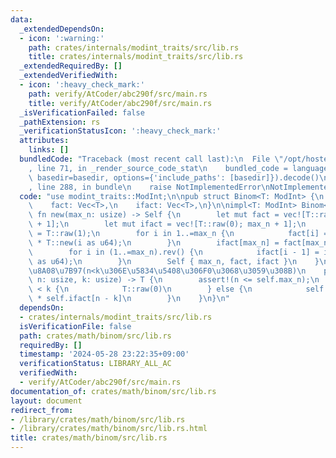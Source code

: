 ```yaml
---
data:
  _extendedDependsOn:
  - icon: ':warning:'
    path: crates/internals/modint_traits/src/lib.rs
    title: crates/internals/modint_traits/src/lib.rs
  _extendedRequiredBy: []
  _extendedVerifiedWith:
  - icon: ':heavy_check_mark:'
    path: verify/AtCoder/abc290f/src/main.rs
    title: verify/AtCoder/abc290f/src/main.rs
  _isVerificationFailed: false
  _pathExtension: rs
  _verificationStatusIcon: ':heavy_check_mark:'
  attributes:
    links: []
  bundledCode: "Traceback (most recent call last):\n  File \"/opt/hostedtoolcache/Python/3.10.14/x64/lib/python3.10/site-packages/onlinejudge_verify/documentation/build.py\"\
    , line 71, in _render_source_code_stat\n    bundled_code = language.bundle(stat.path,\
    \ basedir=basedir, options={'include_paths': [basedir]}).decode()\n  File \"/opt/hostedtoolcache/Python/3.10.14/x64/lib/python3.10/site-packages/onlinejudge_verify/languages/rust.py\"\
    , line 288, in bundle\n    raise NotImplementedError\nNotImplementedError\n"
  code: "use modint_traits::ModInt;\n\npub struct Binom<T: ModInt> {\n    max_n: usize,\n\
    \    fact: Vec<T>,\n    ifact: Vec<T>,\n}\n\nimpl<T: ModInt> Binom<T> {\n    pub\
    \ fn new(max_n: usize) -> Self {\n        let mut fact = vec![T::raw(0); max_n\
    \ + 1];\n        let mut ifact = vec![T::raw(0); max_n + 1];\n        fact[0]\
    \ = T::raw(1);\n        for i in 1..=max_n {\n            fact[i] = fact[i - 1]\
    \ * T::new(i as u64);\n        }\n        ifact[max_n] = fact[max_n].inv();\n\
    \        for i in (1..=max_n).rev() {\n            ifact[i - 1] = ifact[i] * T::new(i\
    \ as u64);\n        }\n        Self { max_n, fact, ifact }\n    }\n\n    /// nCk\u306E\
    \u8A08\u7B97(n<k\u306E\u5834\u5408\u306F0\u3068\u3059\u308B)\n    pub fn cmp(&self,\
    \ n: usize, k: usize) -> T {\n        assert!(n <= self.max_n);\n        if n\
    \ < k {\n            T::raw(0)\n        } else {\n            self.fact[n] * self.ifact[k]\
    \ * self.ifact[n - k]\n        }\n    }\n}\n"
  dependsOn:
  - crates/internals/modint_traits/src/lib.rs
  isVerificationFile: false
  path: crates/math/binom/src/lib.rs
  requiredBy: []
  timestamp: '2024-05-28 23:22:35+09:00'
  verificationStatus: LIBRARY_ALL_AC
  verifiedWith:
  - verify/AtCoder/abc290f/src/main.rs
documentation_of: crates/math/binom/src/lib.rs
layout: document
redirect_from:
- /library/crates/math/binom/src/lib.rs
- /library/crates/math/binom/src/lib.rs.html
title: crates/math/binom/src/lib.rs
---
```

